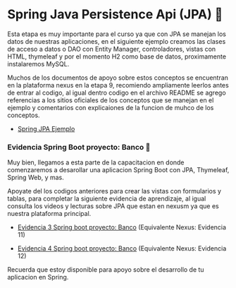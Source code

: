 # Spring Java Persistence Api (JPA) :apple:

Esta etapa es muy importante para el curso ya que con JPA se manejan los datos de nuestras aplicaciones, en el siguiente ejemplo creamos las clases de acceso a datos o DAO con Entity Manager, controladores, vistas con HTML, thymeleaf y por el momento H2 como base de datos, proximamente instalaremos MySQL. 

Muchos de los documentos de apoyo sobre estos conceptos se encuentran en la plataforma nexus en la etapa 9, recomiendo ampliamente leerlos antes de entrar al codigo, al igual dentro codigo en el archivo README se agrego referencias a los sitios oficiales de los conceptos que se manejan en el ejemplo y comentarios con explicaiones de la funcion de muhco de los conceptos.

- [Spring JPA Ejemplo](https://github.com/LuisDiaz-ipsilon/Capacitacion-Java-Web/tree/Spring-JPA-Ejemplo)

### Evidencia Spring Boot proyecto: Banco :pushpin:

Muy bien, llegamos a esta parte de la capacitacion en donde comenzaremos a desarollar una aplicacion Spring Boot con JPA, Thymeleaf, Spring Web, y mas. 

Apoyate del los codigos anteriores para crear las vistas con formularios y tablas, para completar la siguiente evidencia de aprendizaje, al igual consulta los videos y lecturas sobre JPA que estan en nexusm ya que es nuestra plataforma principal.

- [Evidencia 3 Spring boot proyecto: Banco](https://drive.google.com/file/d/1N9ercUoDs2iNPILGXlw1Lr4MKj4rA_lT/view?usp=sharing) (Equivalente Nexus: Evidencia 11)

- [Evidencia 4 Spring boot proyecto: Banco](https://drive.google.com/file/d/1dJxjGe7xCGvfMfV67vR1WCzRTdypJV7w/view?usp=sharing) (Equivalente Nexus: Evidencia 12)

Recuerda que estoy disponible para apoyo sobre el desarrollo de tu aplicacion en Spring.
